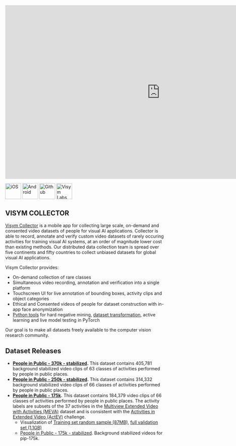 <iframe width="980" height="551" position="absolute" top="0" left="0" src="https://www.youtube.com/embed/HjNa7_T-Xkc" title="Visym Collector: Consented and On-demand Visual Datasets" frameborder="0" allow="accelerometer; autoplay; clipboard-write; encrypted-media; gyroscope; picture-in-picture" allowfullscreen></iframe>

<a href="https://apps.apple.com/app/id1498077968"><img alt="iOS" src="https://developer.apple.com/app-store/marketing/guidelines/images/badge-download-on-the-app-store.svg" height="50"/></a>  <a href="https://play.google.com/store/apps/details?id=com.visym.collector"><img alt="Android" src="https://upload.wikimedia.org/wikipedia/commons/7/78/Google_Play_Store_badge_EN.svg" height="50"/></a> <a href="https://github.com/visym/collector"><img alt="Github" src="https://github.com/fluidicon.png" height="50"/></a> <a href="https://visym.com/collector"><img alt="Visym Labs" src="https://www.visym.com/labs/images/visym_logo_black_notext.png" height="50"/></a> 

## VISYM COLLECTOR

[Visym Collector](https://visym.com/collector) is a mobile app for collecting large scale, on-demand and consented video datasets of people for visual AI applications. Collector is able to record, annotate and verify custom video datasets of rarely occuring activities for training visual AI systems, at an order of magnitude lower cost than existing methods. Our distributed data collection team is spread over five continents and fifty countries to collect unbiased datasets for global visual AI applications.
   
Visym Collector provides:  

* On-demand collection of rare classes  
* Simultaneous video recording, annotation and verification into a single platform
* Touchscreen UI for live annotation of bounding boxes, activity clips and object categories
* Ethical and Consented videos of people for dataset construction with in-app face anonymization
* [Python tools](https://github.com/visym/collector) for hard negative mining, [dataset transformation](https://github.com/visym/vipy), active learning and live model testing in PyTorch

Our goal is to make all datasets freely available to the computer vision research community.


## Dataset Releases

<!-- Backup links:  https://htmlpreview.github.io/?https://github.com/visym/collector/blob/master/docs/pip_175k/trainset_small.html -->

* **[People in Public - 370k - stabilized](pip_370k_stabilized/README.md).**  This dataset contains 405,781 background stabilized video clips of 63 classes of activities performed by people in public places.  
* **[People in Public - 250k - stabilized](pip_250k_stabilized/README.md).**  This dataset contains 314,332 background stabilized video clips of 66 classes of activities performed by people in public places.
* **[People in Public - 175k](pip_175k/README.md).**  This dataset contains 184,379 video clips of 66 classes of activities performed by people in public places.  The activity labels are subsets of the 37 activities in the [Multiview Extended Video with Activities (MEVA)](https://mevadata.org) dataset and is consistent with the [Activities in Extended Video (ActEV)](https://actev.nist.gov/) challenge.  
    * Visualization of [Training set random sample (87MB)](https://rawcdn.githack.com/visym/collector/5b051c625ef458417a16ed48d5a0693ef59fd9ff/docs/pip_175k/trainset_small.html),&nbsp;[full validation set (1.1GB)](https://dl.dropboxusercontent.com/s/8fp77nvxeywrq7f/pip_175k_valset.html)
    * [People in Public - 175k - stabilized](pip_175k_stabilized/README.md).  Background stabilized videos for pip-175k.  



